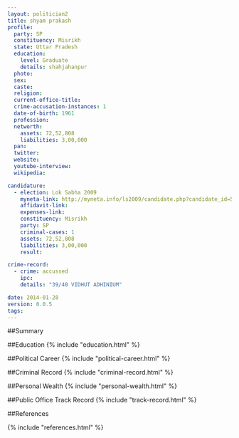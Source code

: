 ```yaml
---
layout: politician2
title: shyam prakash
profile: 
  party: SP
  constituency: Misrikh
  state: Uttar Pradesh
  education: 
    level: Graduate
    details: shahjahanpur
  photo: 
  sex: 
  caste: 
  religion: 
  current-office-title: 
  crime-accusation-instances: 1
  date-of-birth: 1961
  profession: 
  networth: 
    assets: 72,52,808
    liabilities: 3,00,000
  pan: 
  twitter: 
  website: 
  youtube-interview: 
  wikipedia: 

candidature: 
  - election: Lok Sabha 2009
    myneta-link: http://myneta.info/ls2009/candidate.php?candidate_id=5532
    affidavit-link: 
    expenses-link: 
    constituency: Misrikh 
    party: SP
    criminal-cases: 1
    assets: 72,52,808
    liabilities: 3,00,000
    result:  

crime-record: 
  - crime: accussed
    ipc: 
    details: "39/40 VIDHUT ADHINIUM" 

date: 2014-01-28
version: 0.0.5
tags: 
---
```

##Summary


##Education
{% include "education.html" %}


##Political Career
{% include "political-career.html" %}


##Criminal Record
{% include "criminal-record.html" %}


##Personal Wealth
{% include "personal-wealth.html" %}


##Public Office Track Record
{% include "track-record.html" %}


##References


{% include "references.html" %}